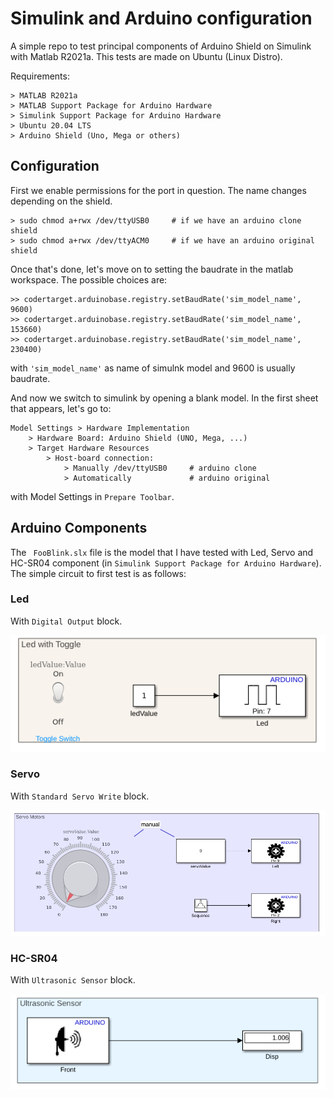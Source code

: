 # Simulink and Arduino configuration
A simple repo to test principal components of Arduino Shield on Simulink with Matlab R2021a. This tests are made on Ubuntu (Linux Distro).

Requirements:

```
> MATLAB R2021a
> MATLAB Support Package for Arduino Hardware 
> Simulink Support Package for Arduino Hardware 
> Ubuntu 20.04 LTS
> Arduino Shield (Uno, Mega or others)
```

## Configuration
First we enable permissions for the port in question. The name changes depending on the shield.
```
> sudo chmod a+rwx /dev/ttyUSB0     # if we have an arduino clone shield
> sudo chmod a+rwx /dev/ttyACM0     # if we have an arduino original shield
```

Once that's done, let's move on to setting the baudrate in the matlab workspace. 
The possible choices are:
```
>> codertarget.arduinobase.registry.setBaudRate('sim_model_name', 9600)
>> codertarget.arduinobase.registry.setBaudRate('sim_model_name', 153660)
>> codertarget.arduinobase.registry.setBaudRate('sim_model_name', 230400)
```
with ```'sim_model_name'``` as name of simulnk model and 9600 is usually baudrate.


And now we switch to simulink by opening a blank model. In the first sheet that appears, let's go to:
```
Model Settings > Hardware Implementation 
    > Hardware Board: Arduino Shield (UNO, Mega, ...)
    > Target Hardware Resources
        > Host-board connection:
            > Manually /dev/ttyUSB0     # arduino clone
            > Automatically             # arduino original
```
with Model Settings in ```Prepare Toolbar```.

## Arduino Components
The ``` FooBlink.slx``` file is the model that I have tested with Led, Servo and HC-SR04 component (in ```Simulink Support Package for Arduino Hardware```). The simple circuit to first test is as follows:

### Led
With ```Digital Output``` block.
<p align=center>
    <img src=docs/led.png />
</p>

### Servo
With ```Standard Servo Write``` block.
<p align=center>
    <img src=docs/servo.png />
</p>

### HC-SR04
With ```Ultrasonic Sensor``` block.
<p align=center>
    <img src=docs/ultrasonic.png />
</p>